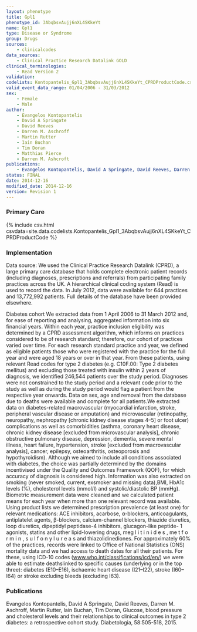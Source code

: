 ```yaml
---
layout: phenotype
title: Gpl1
phenotype_id: 3AbqbsvAujj6nXL4SKkeYt
name: Gpl1
type: Disease or Syndrome
group: Drugs
sources: 
    - clinicalcodes
data_sources:
    - Clinical Practice Research Datalink GOLD
clinical_terminologies:
    - Read Version 2
validation:
codelists: Kontopantelis_Gpl1_3AbqbsvAujj6nXL4SKkeYt_CPRDProductCode.csv
valid_event_data_range: 01/04/2006 - 31/03/2012
sex:
    - Female
    - Male
author:
    - Evangelos Kontopantelis
    - David A Springate
    - David Reeves
    - Darren M. Aschroff
    - Martin Rutter
    - Iain Buchan
    - Tim Doran
    - Matthias Pierce
    - Darren M. Ashcroft   
publications:
    - Evangelos Kontopantelis, David A Springate, David Reeves, Darren M. Aschroff, Martin Rutter, Iain Buchan, Tim Doran, Glucose, blood pressure and cholesterol levels and their relationships to clinical outcomes in type 2 diabetes: a retrospective cohort study. Diabetologia, 58:505-518, 2015. 
status: FINAL
date: 2014-12-16
modified_date: 2014-12-16
version: Revision 1
---
```


### Primary Care

{% include csv.html csvdata=site.data.codelists.Kontopantelis_Gpl1_3AbqbsvAujj6nXL4SKkeYt_CPRDProductCode %}

### Implementation

Data source: We used the Clinical Practice Research Datalink (CPRD), a large primary care database that holds complete electronic patient records (including diagnoses, prescriptions
and referrals) from participating family practices across the UK. A hierarchical clinical coding system (Read) is used to record the data. In July 2012, data were available for 644
practices and 13,772,992 patients. Full details of the database have been provided elsewhere.

Diabetes cohort We extracted data from 1 April 2006 to 31 March 2012 and, for ease of reporting and analysing, aggregated information into six financial years. Within each year,
practice inclusion eligibility was determined by a CPRD assessment algorithm, which informs on practices considered to be of research standard; therefore, our cohort of practices
varied over time. For each research standard practice and year, we defined as eligible patients those who were registered with the practice for the full year and were aged 18 years or over in
that year. From these patients, using relevant Read codes for type 2 diabetes (e.g. C10F.00: Type 2 diabetes mellitus) and excluding those treated with insulin within 2 years of diagnosis,
we identified 246,544 patients over the study period. Diagnoses were not constrained to the study period and a relevant code prior to the study as well as during the study
period would flag a patient from the respective year onwards. Data on sex, age and removal from the database due to deaths were available and complete for all patients.We extracted data
on diabetes-related macrovascular (myocardial infarction, stroke, peripheral vascular disease or amputation) and microvascular (retinopathy, neuropathy, nephropathy [chronic kidney
disease stages 4–5] or foot ulcer) complications as well as comorbidities (asthma, coronary heart disease, chronic kidney disease [excluded from microvascular analysis], chronic
obstructive pulmonary disease, depression, dementia, severe mental illness, heart failure, hypertension, stroke [excluded from macrovascular analysis], cancer, epilepsy, osteoarthritis,
osteoporosis and hypothyroidism). Although we aimed to include all conditions associated with diabetes, the choice was partially determined by the domains incentivised under
the Quality and Outcomes Framework (QOF), for which accuracy of diagnosis is considered high. Information was also extracted on smoking (never smoked, current, exsmoker
and missing data),BMI, HbA1c levels (%), cholesterol levels (mmol/l) and systolic/diastolic BP (mmHg). Biometric measurement data were cleaned and we calculated patient
means for each year when more than one relevant record was available. Using product lists we determined prescription prevalence (at least one) for relevant medications: ACE inhibitors,
acarbose, α-blockers, anticoagulants, antiplatelet agents, β-blockers, calcium-channel blockers, thiazide diuretics, loop diuretics, dipeptidyl peptidase-4 inhibitors, glucagon-like peptide-
1 agonists, statins and other lipid-lowering drugs, meg l i t i n i d e s , me t f o r m i n , s u l f o n y l u r e a s and
thiazolidinediones. For approximately 60% of the practices, records were linked to Office of National Statistics (ONS) mortality data and we had access to death dates for all their
patients. For these, using ICD-10 codes (www.who.int/classifications/icd/en/) we were able to estimate deathslinked to specific causes (underlying or in the top three):
diabetes (E10–E16), ischaemic heart disease (I21–I22), stroke (I60–I64) or stroke excluding bleeds (excluding I63). 

### Publications
Evangelos Kontopantelis, David A Springate, David Reeves, Darren M. Aschroff, Martin Rutter, Iain Buchan, Tim Doran, Glucose, blood pressure and cholesterol levels and their relationships to clinical outcomes in type 2 diabetes: a retrospective cohort study. Diabetologia, 58:505-518, 2015. 